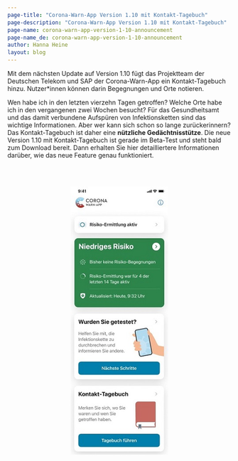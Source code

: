 ```yaml
---
page-title: "Corona-Warn-App Version 1.10 mit Kontakt-Tagebuch"
page-description: "Corona-Warn-App Version 1.10 mit Kontakt-Tagebuch"
page-name: corona-warn-app-version-1-10-announcement
page-name_de: corona-warn-app-version-1-10-announcement
author: Hanna Heine
layout: blog
---
```

 
Mit dem nächsten Update auf Version 1.10 fügt das Projektteam der Deutschen Telekom und SAP der Corona-Warn-App ein Kontakt-Tagebuch hinzu. Nutzer\*innen können darin Begegnungen und Orte notieren.
 
<!-- overview -->

Wen habe ich in den letzten vierzehn Tagen getroffen? Welche Orte habe ich in den vergangenen zwei Wochen besucht? Für das Gesundheitsamt und das damit verbundene Aufspüren von Infektionsketten sind das wichtige Informationen. Aber wer kann sich schon so lange zurückerinnern? Das Kontakt-Tagebuch ist daher eine **nützliche Gedächtnisstütze**. Die neue Version 1.10 mit Kontakt-Tagebuch ist gerade im Beta-Test und steht bald zum Download bereit. Dann erhalten Sie hier detailliertere Informationen darüber, wie das neue Feature genau funktioniert.

<br></br>

<center> <img src="./kontakttagebuch.jpg" title="Kontakt-Tagebuch" style="align: center"> </center>

